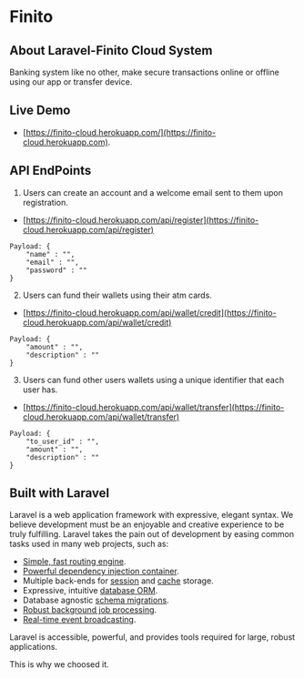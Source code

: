 
# Finito

## About Laravel-Finito Cloud System

Banking system like no other, make secure transactions online or offline using our app or transfer device.

## Live Demo

- [https://finito-cloud.herokuapp.com/](https://finito-cloud.herokuapp.com).

## API EndPoints

1. Users can create an account and a welcome email sent to them upon registration.
- [https://finito-cloud.herokuapp.com/api/register](https://finito-cloud.herokuapp.com/api/register)


```
Payload: {
    "name" : "",
    "email" : "",
    "password" : ""
}
```


2. Users can fund their wallets using their atm cards.
- [https://finito-cloud.herokuapp.com/api/wallet/credit](https://finito-cloud.herokuapp.com/api/wallet/credit)


```
Payload: {
    "amount" : "",
    "description" : ""
}
```

3. Users can fund other users wallets using a unique identifier that each user has.
- [https://finito-cloud.herokuapp.com/api/wallet/transfer](https://finito-cloud.herokuapp.com/api/wallet/transfer)


```
Payload: {
    "to_user_id" : "",
    "amount" : "",
    "description" : ""
}
```


## Built with Laravel
Laravel is a web application framework with expressive, elegant syntax. We believe development must be an enjoyable and creative experience to be truly fulfilling. Laravel takes the pain out of development by easing common tasks used in many web projects, such as:

- [Simple, fast routing engine](https://laravel.com/docs/routing).
- [Powerful dependency injection container](https://laravel.com/docs/container).
- Multiple back-ends for [session](https://laravel.com/docs/session) and [cache](https://laravel.com/docs/cache) storage.
- Expressive, intuitive [database ORM](https://laravel.com/docs/eloquent).
- Database agnostic [schema migrations](https://laravel.com/docs/migrations).
- [Robust background job processing](https://laravel.com/docs/queues).
- [Real-time event broadcasting](https://laravel.com/docs/broadcasting).

Laravel is accessible, powerful, and provides tools required for large, robust applications.

This is why we choosed it.
